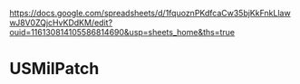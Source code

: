 https://docs.google.com/spreadsheets/d/1fquoznPKdfcaCw35bjKkFnkLlawwJ8V0ZQjcHvKDdKM/edit?ouid=116130814105586814690&usp=sheets_home&ths=true
# USMilPatch